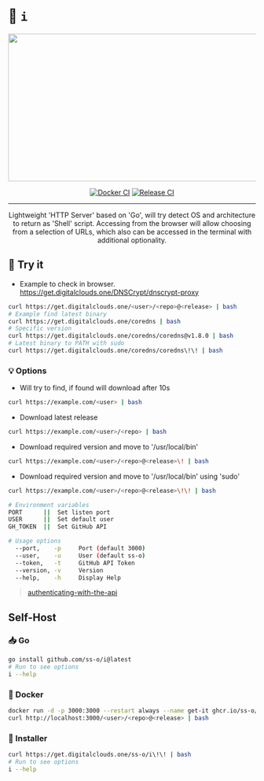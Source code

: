 # 🧰 `i`

<div align="center">

  <img src="https://github.githubassets.com/images/modules/site/social-cards/git-guides/install-git.png" width="600" height="300">
  
[![Docker CI](https://github.com/ss-o/i/actions/workflows/docker-publish.yml/badge.svg)](https://github.com/ss-o/i/actions/workflows/docker-publish.yml)
[![Release CI](https://github.com/ss-o/i/actions/workflows/release.yml/badge.svg)](https://github.com/ss-o/i/actions/workflows/release.yml)
</div>

---

<div align="center">
Lightweight 'HTTP Server' based on 'Go', will try detect OS and architecture to return as 'Shell' script. Accessing from the browser will allow choosing from a selection of URLs, which also can be accessed in the terminal with additional optionality.
</div>
  
## 📶 Try it

- Example to check in browser. 
https://get.digitalclouds.one/DNSCrypt/dnscrypt-proxy

```sh
curl https://get.digitalclouds.one/<user>/<repo>@<release> | bash
# Example find latest binary
curl https://get.digitalclouds.one/coredns | bash
# Specific version
curl https://get.digitalclouds.one/coredns/coredns@v1.8.0 | bash
# Latest binary to PATH with sudo
curl https://get.digitalclouds.one/coredns/coredns\!\! | bash
```

### 💡 Options

- Will try to find, if found will download after 10s
```sh
curl https://example.com/<user> | bash
````

- Download latest release
```sh
curl https://example.com/<user>/<repo> | bash
```

- Download required version and move to '/usr/local/bin'
```sh
curl https://example.com/<user>/<repo>@<release>\! | bash
```

- Download required version and move to '/usr/local/bin' using 'sudo'
```sh
curl https://example.com/<user>/<repo>@<release>\!\! | bash
```


```sh
# Environment variables
PORT      ||  Set listen port
USER      ||  Set default user
GH_TOKEN  ||  Set GitHub API 

# Usage options
  --port,    -p     Port (default 3000)
  --user,    -u     User (default ss-o)
  --token,   -t     GitHub API Token
  --version, -v     Version
  --help,    -h     Display Help
```
> [authenticating-with-the-api](https://docs.github.com/en/authentication/keeping-your-account-and-data-secure/about-authentication-to-github#authenticating-with-the-api)

## Self-Host

### 📥 Go

```sh
go install github.com/ss-o/i@latest
# Run to see options
i --help
```

### 🐳 Docker

```sh
docker run -d -p 3000:3000 --restart always --name get-it ghcr.io/ss-o/i:latest
curl http://localhost:3000/<user>/<repo>@<release> | bash
```

### 🐧 Installer

```sh
curl https://get.digitalclouds.one/ss-o/i\!\! | bash
# Run to see options
i --help
```
